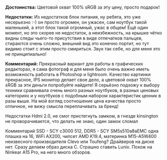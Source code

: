 **Достоинства:**
Цветовой охват 100% sRGB за эту цену, просто подарок!

**Недостатки:**
Из недостатков блок питания, ну ребята, это уже несерьезно :-) он просто огромен, он ужасен, сам ноутбук такой маленький, а этот блок такой огромный, ужас в общем! Ещё один момент, но это скорее не недостаток, а неизбежность, на крышке чётко видны следы чьего-то присутствия в виде отпечатков пальцев, стираются очень сложно, внешний вид это конечно портит, но тут видимо стоит с этим просто смириться. Звук так себе, но для меня это не принципиально!

**Комментарий:**
Прекрасный вариант для работы в графических редакторах, я сама фотограф и для меня было очень важно иметь возможность работать в Photoshop и lightroom. Качество картинки прекрасное, IPS монитор делает свое дело, а цветовой охват 100% sRGB за эти деньги попробуйте найдите! Я серьёзно подхожу к выбору техники сравнивала очень много разных ноутбуков, в разных ценовых категориях и у ноутбуков с подобным набором характеристик ценник в разы выше. На мой взгляд соотношение цена качества просто отличное, не вижу смысла переплачивать за бренд!

Недостатки
Hdmi 2.0, не смог пристегнуть замком, в гнезде kinsington не проворачивается, что делать не знаю, один замок сломал

Комментарий
SSD - SCY c3000 512, DDR5 - SCY SM5s510a8aEMC одна плашка на 16, WiFi AX200, чипсет AMD K19.4, материнка M15-A5W400 неизвесного производителя Clevo или Toufeng? Драйверов на диске нет. Сразу делаем образ диска С. Страшно ставить Lunix. Похож на Ninkear A15 Pro, на него много обзоров.